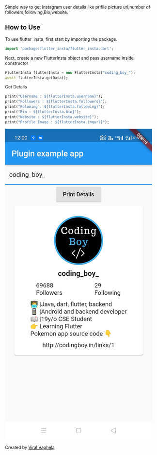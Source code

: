 Simple way to get Instagram user details like prifile picture url,number of followers,following,Bio,website. 

## How to Use 
To use flutter_insta, first start by importing the package.
```dart
import 'package:flutter_insta/flutter_insta.dart';
```
Next, create a new FlutterInsta object and pass username inside constructor 
```dart
FlutterInsta flutterInsta = new FlutterInsta("coding_boy_");
await flutterInsta.getData();
```
Get Details
```dart
print("Username : ${flutterInsta.username}");
print("Followers : ${flutterInsta.followers}");
print("Folowing : ${flutterInsta.following}");
print("Bio : ${flutterInsta.bio}");
print("Website : ${flutterInsta.website}");
print("Profile Image : ${flutterInsta.imgurl}");
```

![](images/img1.jpg)

Created by [Viral Vaghela](https://www.linkedin.com/in/viralv/)

